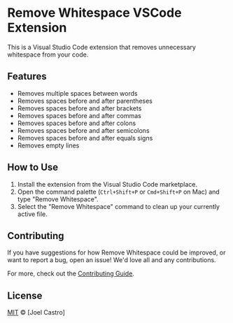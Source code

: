 # Remove Whitespace VSCode Extension

This is a Visual Studio Code extension that removes unnecessary whitespace from your code.

## Features

- Removes multiple spaces between words
- Removes spaces before and after parentheses
- Removes spaces before and after brackets
- Removes spaces before and after commas
- Removes spaces before and after colons
- Removes spaces before and after semicolons
- Removes spaces before and after equals signs
- Removes empty lines

## How to Use

1. Install the extension from the Visual Studio Code marketplace.
2. Open the command palette (`Ctrl+Shift+P` or `Cmd+Shift+P` on Mac) and type "Remove Whitespace".
3. Select the "Remove Whitespace" command to clean up your currently active file.

## Contributing

If you have suggestions for how Remove Whitespace could be improved, or want to report a bug, open an issue! We'd love all and any contributions.

For more, check out the [Contributing Guide](./CONTRIBUTING.md).

## License

[MIT](LICENSE) © [Joel Castro]

